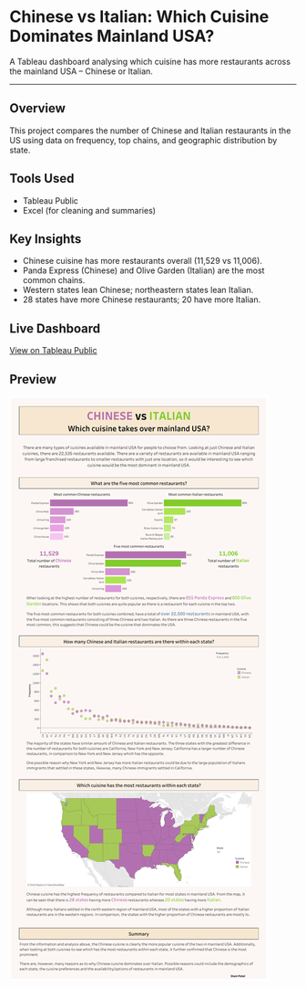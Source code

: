 # Chinese vs Italian: Which Cuisine Dominates Mainland USA?

A Tableau dashboard analysing which cuisine has more restaurants across the mainland USA – Chinese or Italian.

---

## Overview
This project compares the number of Chinese and Italian restaurants in the US using data on frequency, top chains, and geographic distribution by state.

## Tools Used
- Tableau Public
- Excel (for cleaning and summaries)

## Key Insights
- Chinese cuisine has more restaurants overall (11,529 vs 11,006).
- Panda Express (Chinese) and Olive Garden (Italian) are the most common chains.
- Western states lean Chinese; northeastern states lean Italian.
- 28 states have more Chinese restaurants; 20 have more Italian.

## Live Dashboard
[View on Tableau Public](https://public.tableau.com/app/profile/diani.patel/viz/CHINESEvsITALIANWhichonetakesovermainlandUSA/ChinesevsItalian)

## Preview
![Dashboard Preview](assets/chinese-vs-italian-dashboard.png)
